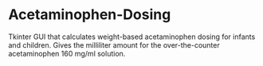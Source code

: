 # Acetaminophen-Dosing

Tkinter GUI that calculates weight-based acetaminophen dosing for infants and children. Gives the milliliter amount for the over-the-counter acetaminophen 160 mg/ml solution.
